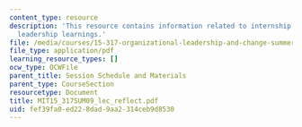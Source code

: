 ```yaml
---
content_type: resource
description: 'This resource contains information related to internship reflection:
  leadership learnings.'
file: /media/courses/15-317-organizational-leadership-and-change-summer-2009/fef39fa0ed228dad9aa2314ceb9d8530_MIT15_317SUM09_lec_reflect.pdf
file_type: application/pdf
learning_resource_types: []
ocw_type: OCWFile
parent_title: Session Schedule and Materials
parent_type: CourseSection
resourcetype: Document
title: MIT15_317SUM09_lec_reflect.pdf
uid: fef39fa0-ed22-8dad-9aa2-314ceb9d8530
---
```


